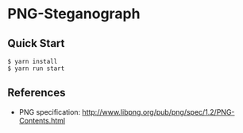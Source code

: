 # PNG-Steganograph

## Quick Start

```console
$ yarn install
$ yarn run start
```

## References

- PNG specification: http://www.libpng.org/pub/png/spec/1.2/PNG-Contents.html